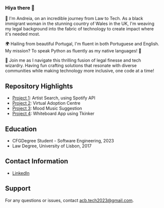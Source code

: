 ### Hiya there 👋


👋 I'm Andreia, on an incredible journey from Law to Tech. As a black immigrant woman in the stunning country of Wales in the UK, I'm weaving my legal background into the fabric of technology to create impact where it's needed most.

🌍 Hailing from beautiful Portugal, I'm fluent in both Portuguese and English. My mission? To speak Python as fluently as my native languages! 🐍

🚀 Join me as I navigate this thrilling fusion of legal finesse and tech wizardry. Having fun crafting solutions that resonate with diverse communities while making technology more inclusive, one code at a time!


## Repository Highlights
- [Project 1](spotify): Artist Search, using Spotify API
- [Project 2](adoption_centre): Virtual Adoption Centre 
- [Project 3](Mood_Music_API): Mood Music Suggestion
- [Project 4](whiteboard_app): Whiteboard App using Tkinker
  

## Education
- CFGDegree Student -  Software Engineering, 2023
- Law Degree, University of Lisbon, 2017
  

## Contact Information
- [LinkedIn](https://www.linkedin.com/in/andreia-byda/)
  

## Support
For any questions or issues, contact [acb.tech2023@gmail.com](mailto:acb.tech2023@gmail.com).
